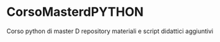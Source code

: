 # CorsoMasterdPYTHON
Corso python di master D repository materiali e script didattici aggiuntivi



